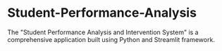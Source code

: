 # Student-Performance-Analysis
The "Student Performance Analysis and Intervention System" is a comprehensive application built  using Python and Streamlit framework.
